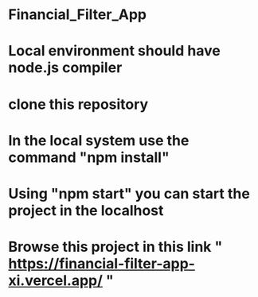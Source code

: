 # Financial_Filter_App
# Local environment should have node.js compiler
# clone this repository
# In the local system use the command "npm install"
# Using "npm start" you can start the project in the localhost
# Browse this project in this link " https://financial-filter-app-xi.vercel.app/ "
